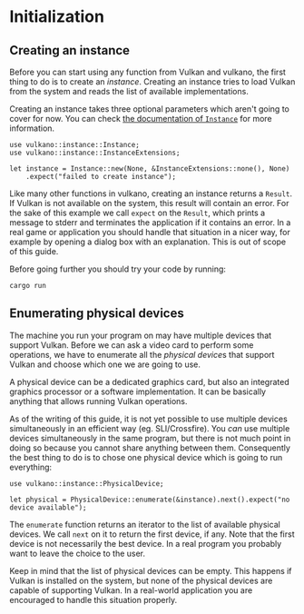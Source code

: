 # Initialization

## Creating an instance

Before you can start using any function from Vulkan and vulkano, the first thing to do is to create
an *instance*. Creating an instance tries to load Vulkan from the system and reads the list of
available implementations.

Creating an instance takes three optional parameters which aren't going to cover for now. You can
check [the documentation of `Instance`](https://docs.rs/vulkano/0.4/vulkano/instance/struct.Instance.html)
for more information.

    use vulkano::instance::Instance;
    use vulkano::instance::InstanceExtensions;
     
    let instance = Instance::new(None, &InstanceExtensions::none(), None)
        .expect("failed to create instance");

Like many other functions in vulkano, creating an instance returns a `Result`. If Vulkan is not
available on the system, this result will contain an error. For the sake of this example we call
`expect` on the `Result`, which prints a message to stderr and terminates the application if it
contains an error. In a real game or application you should handle that situation in a nicer way,
for example by opening a dialog box with an explanation. This is out of scope of this guide.

Before going further you should try your code by running:

    cargo run

## Enumerating physical devices

The machine you run your program on may have multiple devices that support Vulkan. Before we can
ask a video card to perform some operations, we have to enumerate all the *physical device*s that
support Vulkan and choose which one we are going to use.

A physical device can be a dedicated graphics card, but also an integrated graphics processor
or a software implementation. It can be basically anything that allows running Vulkan operations.

As of the writing of this guide, it is not yet possible to use multiple devices simultaneously
in an efficient way (eg. SLI/Crossfire). You *can* use multiple devices simultaneously in the same
program, but there is not much point in doing so because you cannot share anything between them.
Consequently the best thing to do is to chose one physical device which is going to run everything:

    use vulkano::instance::PhysicalDevice;
     
    let physical = PhysicalDevice::enumerate(&instance).next().expect("no device available");

The `enumerate` function returns an iterator to the list of available physical devices.
We call `next` on it to return the first device, if any. Note that the first device is not
necessarily the best device. In a real program you probably want to leave the choice to the user.

Keep in mind that the list of physical devices can be empty. This happens if Vulkan is installed
on the system, but none of the physical devices are capable of supporting Vulkan. In a real-world
application you are encouraged to handle this situation properly.
